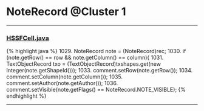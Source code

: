 # NoteRecord @Cluster 1

***

### [HSSFCell.java](https://searchcode.com/codesearch/view/15642303/)
{% highlight java %}
1029. NoteRecord note = (NoteRecord)rec;
1030. if (note.getRow() == row && note.getColumn() == column){
1031.     TextObjectRecord txo = (TextObjectRecord)txshapes.get(new Integer(note.getShapeId()));
1033.     comment.setRow(note.getRow());
1034.     comment.setColumn(note.getColumn());
1035.     comment.setAuthor(note.getAuthor());
1036.     comment.setVisible(note.getFlags() == NoteRecord.NOTE_VISIBLE);
{% endhighlight %}

***

